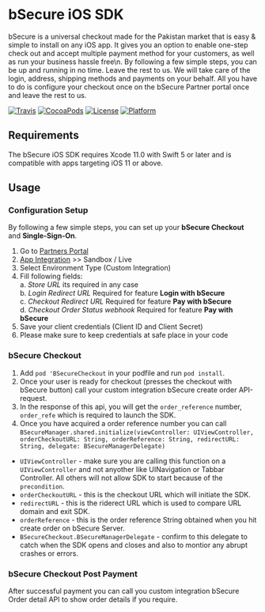 # bSecure iOS SDK

  bSecure is a universal checkout made for the Pakistan market that is easy & simple to install on any
  iOS app. It gives you an option to enable one-step check out and accept multiple payment method for your customers, as well as run your business hassle free\n. By following a few simple steps, you can be up and running in no time. Leave the rest to us. We will take care of the login, address, shipping methods and payments on your behalf. All you have to do is configure your checkout once on the bSecure Partner portal once and leave the rest to us.
  
  [![Travis](https://img.shields.io/travis/stripe/stripe-ios/master.svg?style=flat)](https://github.com/bSecureCheckout/bSecureCheckout-iOS) [![CocoaPods](https://img.shields.io/cocoapods/v/BSecureCheckout.svg?style=flat)](https://github.com/bSecureCheckout/bSecureCheckout-iOS) [![License](https://img.shields.io/cocoapods/l/BSecureCheckout.svg?style=flat)](https://github.com/bSecureCheckout/bSecureCheckout-iOS) [![Platform](https://img.shields.io/cocoapods/p/BSecureCheckout.svg?style=flat)](https://github.com/bSecureCheckout/bSecureCheckout-iOS)

## Requirements

The bSecure iOS SDK requires Xcode 11.0 with Swift 5 or later and is compatible with apps targeting iOS 11 or above.

## Usage

### Configuration Setup

By following a few simple steps, you can set up your **bSecure Checkout** and **Single-Sign-On**. 

1. Go to [Partners Portal](https://partner.bsecure.pk/)
2. [App Integration](https://partner.bsecure.pk/integration-sandbox) >> Sandbox / Live
3. Select Environment Type (Custom Integration)
4. Fill following fields:\
    a. *Store URL* its required in any case\
    b. *Login Redirect URL* Required for feature **Login with bSecure**\
    c. *Checkout Redirect URL* Required for feature **Pay with bSecure**\
    d. *Checkout Order Status webhook* Required for feature **Pay with bSecure**
5. Save your client credentials (Client ID and Client Secret)
6. Please make sure to keep credentials at safe place in your code

### bSecure Checkout 
1. Add ``pod 'BSecureCheckout`` in your podfile and run ``pod install``.
2. Once your user is ready for checkout (presses the checkout with bSecure button) call your custom integration bSecure create order API-request.
3. In the response of this api, you will get the `order_reference` number, `order_refe` which is required to launch the SDK.
4.  Once you have acquired a order reference number you can call ``BSecureManager.shared.initialize(viewController: UIViewController, orderCheckoutURL: String, orderReference: String, redirectURL: String, delegate: BSecureManagerDelegate)``

-  `UIViewController` - make sure you are calling this function on a `UIViewController` and not anyother like UINavigation or Tabbar Controller. All others will not allow SDK to start because of the `precondition`.
- `orderCheckoutURL` - this is the checkout URL which will initiate the SDK.
- `redirectURL` - this is the riderect URL which is used to compare URL domain and exit SDK.
- `orderReference` - this is the order reference String obtained when you hit create order on bSecure Server.
- `BSecureCheckout.BSecureManagerDelegate` - confirm to this delegate to catch when the SDK opens and closes and also to montior any abrupt crashes or errors.

### bSecure Checkout Post Payment
 After successful payment you can call you custom integration bSecure Order detail API to show order details if you require.
